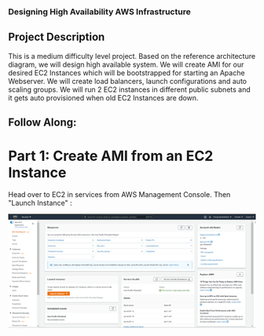 ### Designing High Availability AWS Infrastructure
## Project Description
This is a medium difficulty level project. Based on the reference architecture diagram, we will design high available system. We will create AMI for our desired EC2 Instances which will be bootstrapped for starting an Apache Webserver. We will create load balancers, launch configurations and auto scaling groups. We will run 2 EC2 instances in different public subnets and it gets auto provisioned when old EC2 Instances are down.
## Follow Along:
# Part 1: Create AMI from an EC2 Instance
Head over to EC2 in services from AWS Management Console. Then "Launch Instance" :

![alt 2](Project%202%20Designing%20High%20Availability%20AWS%20Infrastructure/Images/02.png)

